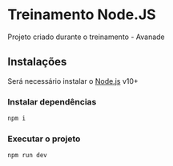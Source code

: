 # Treinamento Node.JS 

Projeto criado durante o treinamento - Avanade

## Instalações

Será necessário instalar o [Node.js](https://nodejs.org/) v10+

### Instalar dependências 
```sh
npm i
```

### Executar o projeto
```sh
npm run dev
```
